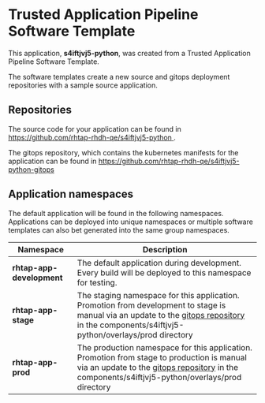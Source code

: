 # Trusted Application Pipeline Software Template

This application, **s4iftjvj5-python**, was created from a Trusted Application Pipeline Software Template.

The software templates create a new source and gitops deployment repositories with a sample source application. 

## Repositories

The source code for your application can be found in [https://github.com/rhtap-rhdh-qe/s4iftjvj5-python ](https://github.com/rhtap-rhdh-qe/s4iftjvj5-python ).
 
The gitops repository, which contains the kubernetes manifests for the application can be found in 
[https://github.com/rhtap-rhdh-qe/s4iftjvj5-python-gitops ](https://github.com/rhtap-rhdh-qe/s4iftjvj5-python-gitops ) 

## Application namespaces 

The default application will be found in the following namespaces. Applications can be deployed into unique namespaces or multiple software templates can also bet generated into the same group namespaces.  

|  Namespace   |  Description   |  
| -------- | -------- |   
| **rhtap-app-development** | The default application during development. Every build will be deployed to this namespace for testing. | 
| **rhtap-app-stage** | The staging namespace for this application. Promotion from development to stage is manual via an update to the [gitops repository](https://github.com/rhtap-rhdh-qe/s4iftjvj5-python-gitops ) in the components/s4iftjvj5-python/overlays/prod directory |  
| **rhtap-app-prod** | The production namespace for this application. Promotion from stage to production is manual via an update to the [gitops repository](https://github.com/rhtap-rhdh-qe/s4iftjvj5-python-gitops ) in the components/s4iftjvj5-python/overlays/prod directory | 